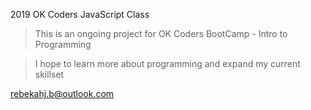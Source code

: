 2019 OK Coders JavaScript Class 

>This is an ongoing project for OK Coders BootCamp - Intro to Programming

>I hope to learn more about programming and expand my current skillset

rebekahj.b@outlook.com